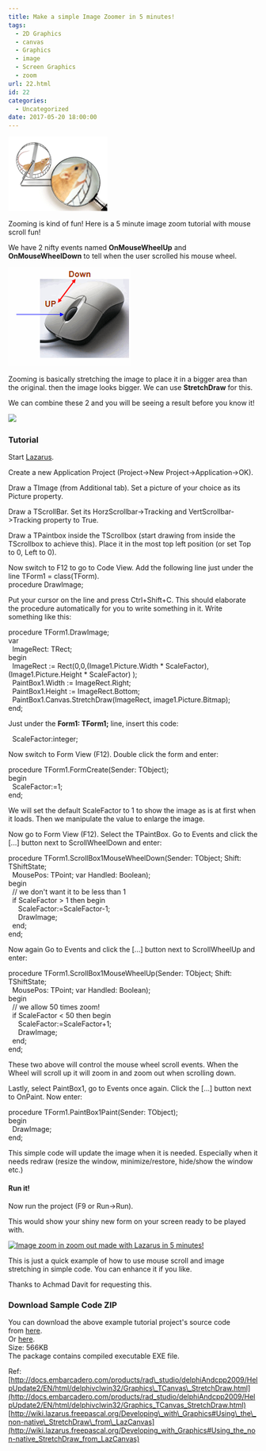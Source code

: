 ```yaml
---
title: Make a simple Image Zoomer in 5 minutes!
tags:
  - 2D Graphics
  - canvas
  - Graphics
  - image
  - Screen Graphics
  - zoom
url: 22.html
id: 22
categories:
  - Uncategorized
date: 2017-05-20 18:00:00
---
```


[![](make-simple-image-zoomer-in-5-minutes/image-zoomer-in-lazarus.gif)](make-simple-image-zoomer-in-5-minutes/image-zoomer-in-lazarus.gif)

Zooming is kind of fun! Here is a 5 minute image zoom tutorial with mouse scroll fun!  
  
We have 2 nifty events named **OnMouseWheelUp** and **OnMouseWheelDown** to tell when the user scrolled his mouse wheel.  
  
  
  

[![](make-simple-image-zoomer-in-5-minutes/mouse-3.gif)](make-simple-image-zoomer-in-5-minutes/mouse-3.gif)

  
Zooming is basically stretching the image to place it in a bigger area than the original. then the image looks bigger. We can use **StretchDraw** for this.  
  
We can combine these 2 and you will be seeing a result before you know it!  
  

[![](http://localhost/wp-lazplanet/wp-content/uploads/2017/05/mouse-on-wheel-261x300.jpg)](make-simple-image-zoomer-in-5-minutes/mouse-on-wheel.jpg)

  
  

### Tutorial

  
Start [Lazarus](http://www.lazarus-ide.org/).  
  
Create a new Application Project (Project->New Project->Application->OK).  
  
Draw a TImage (from Additional tab). Set a picture of your choice as its Picture property.  
  
Draw a TScrollBar. Set its HorzScrollbar->Tracking and VertScrollbar->Tracking property to True.  
  
  
  
  
Draw a TPaintbox inside the TScrollbox (start drawing from inside the TScrollbox to achieve this). Place it in the most top left position (or set Top to 0, Left to 0).  
  
  
  
  
Now switch to F12 to go to Code View. Add the following line just under the line TForm1 = class(TForm).  
procedure DrawImage;  
  
Put your cursor on the line and press Ctrl+Shift+C. This should elaborate the procedure automatically for you to write something in it. Write something like this:  
  
procedure TForm1.DrawImage;  
var  
  ImageRect: TRect;  
begin  
  ImageRect := Rect(0,0,(Image1.Picture.Width \* ScaleFactor), (Image1.Picture.Height \* ScaleFactor) );  
  PaintBox1.Width := ImageRect.Right;  
  PaintBox1.Height := ImageRect.Bottom;  
  PaintBox1.Canvas.StretchDraw(ImageRect, image1.Picture.Bitmap);  
end;  
  
Just under the **Form1: TForm1;** line, insert this code:  
  
  ScaleFactor:integer;  
  
Now switch to Form View (F12). Double click the form and enter:  
  
procedure TForm1.FormCreate(Sender: TObject);  
begin  
  ScaleFactor:=1;  
end;  
  
We will set the default ScaleFactor to 1 to show the image as is at first when it loads. Then we manipulate the value to enlarge the image.  
  
Now go to Form View (F12). Select the TPaintBox. Go to Events and click the \[...\] button next to ScrollWheelDown and enter:  
  
procedure TForm1.ScrollBox1MouseWheelDown(Sender: TObject; Shift: TShiftState;  
  MousePos: TPoint; var Handled: Boolean);  
begin  
  // we don't want it to be less than 1  
  if ScaleFactor > 1 then begin  
     ScaleFactor:=ScaleFactor-1;  
     DrawImage;  
  end;  
end;  
  
Now again Go to Events and click the \[...\] button next to ScrollWheelUp and enter:  
  
procedure TForm1.ScrollBox1MouseWheelUp(Sender: TObject; Shift: TShiftState;  
  MousePos: TPoint; var Handled: Boolean);  
begin  
  // we allow 50 times zoom!  
  if ScaleFactor < 50 then begin  
     ScaleFactor:=ScaleFactor+1;  
     DrawImage;  
  end;  
end;  
  
These two above will control the mouse wheel scroll events. When the Wheel will scroll up it will zoom in and zoom out when scrolling down.  
  
Lastly, select PaintBox1, go to Events once again. Click the \[...\] button next to OnPaint. Now enter:  
  
procedure TForm1.PaintBox1Paint(Sender: TObject);  
begin  
  DrawImage;  
end;  
  
This simple code will update the image when it is needed. Especially when it needs redraw (resize the window, minimize/restore, hide/show the window etc.)  
  
  
  
  
  
  
  
  

#### Run it!

Now run the project (F9 or Run->Run).  
  
This would show your shiny new form on your screen ready to be played with.  
  

[![Image zoom in zoom out made with Lazarus in 5 minutes!](http://localhost/wp-lazplanet/wp-content/uploads/2017/05/zoom-final-300x198.gif "Image zoom in zoom out made with Lazarus in 5 minutes!")](make-simple-image-zoomer-in-5-minutes/zoom-final.gif)

  
This is just a quick example of how to use mouse scroll and image stretching in simple code. You can enhance it if you like.  
  
Thanks to Achmad Davit for requesting this.  
  

### Download Sample Code ZIP

You can download the above example tutorial project's source code from [here](https://www.dropbox.com/s/n1q2fg2udfwbso3/ImageScrollZoom.zip?dl=0).  
Or [here](https://drive.google.com/uc?export=download&id=0B9WrDtlrEzlSdmVxVDRtalp4SWM).  
Size: 566KB  
The package contains compiled executable EXE file.  
  
  
Ref:  
[http://docs.embarcadero.com/products/rad\_studio/delphiAndcpp2009/HelpUpdate2/EN/html/delphivclwin32/Graphics\_TCanvas\_StretchDraw.html](http://docs.embarcadero.com/products/rad_studio/delphiAndcpp2009/HelpUpdate2/EN/html/delphivclwin32/Graphics_TCanvas_StretchDraw.html)  
[http://wiki.lazarus.freepascal.org/Developing\_with\_Graphics#Using\_the\_non-native\_StretchDraw\_from\_LazCanvas](http://wiki.lazarus.freepascal.org/Developing_with_Graphics#Using_the_non-native_StretchDraw_from_LazCanvas)